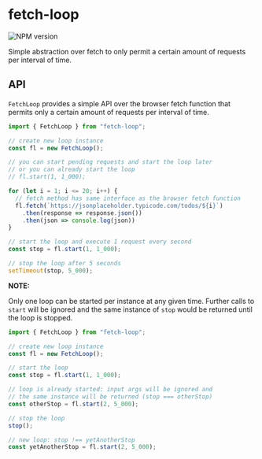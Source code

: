 # fetch-loop

![NPM version](https://img.shields.io/npm/v/fetch-loop)

Simple abstraction over fetch to only permit a certain amount of requests per interval of time.

## API

`FetchLoop` provides a simple API over the browser fetch function that permits only a certain
amount of requests per interval of time.

```javascript
import { FetchLoop } from "fetch-loop";

// create new loop instance
const fl = new FetchLoop();

// you can start pending requests and start the loop later
// or you can already start the loop
// fl.start(1, 1_000);

for (let i = 1; i <= 20; i++) {
  // fetch method has same interface as the browser fetch function
  fl.fetch(`https://jsonplaceholder.typicode.com/todos/${i}`)
    .then(response => response.json())
    .then(json => console.log(json))
}

// start the loop and execute 1 request every second
const stop = fl.start(1, 1_000);

// stop the loop after 5 seconds
setTimeout(stop, 5_000);
```

**NOTE:**

Only one loop can be started per instance at any given time. Further calls to `start` will be ignored and
the same instance of `stop` would be returned until the loop is stopped.

```javascript
import { FetchLoop } from "fetch-loop";

// create new loop instance
const fl = new FetchLoop();

// start the loop
const stop = fl.start(1, 1_000);

// loop is already started: input args will be ignored and
// the same instance will be returned (stop === otherStop)
const otherStop = fl.start(2, 5_000);

// stop the loop
stop();

// new loop: stop !== yetAnotherStop
const yetAnotherStop = fl.start(2, 5_000);
```

